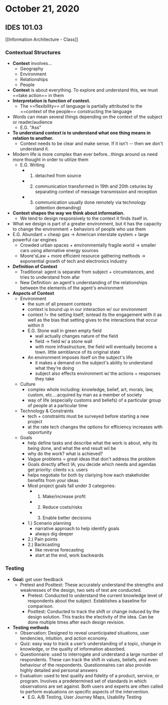 ---
---

# October 21, 2020
## IDES 101.03
[[Information Architecture - Class]]
### Contextual Structures
- **Context** involves...
	- Geography
	- Environment
	- Relationships
	- People
- **Context** is about everything. To explore and understand this, we must ==take action== in them
- **Interpretation is function of context.**
	- The ==flexibility== of language is partially attributed to the ==context of the people== constructing the language
- Words can mean several  things depending on the context of the subject or reader/audience
	- E.G. "Ass"
- **To understand context is to understand what one thing means in relation to another.**
	- Context needs to be clear and make sense. If it isn't -- then we don't understand it.
- Modern life is more complex than ever before...things around us need more thought in order to utilize them
	- E.G. Writing
		- 1. detached from source
		- 2. communication transformed in 19th and 20th ceturies by separating context of message transmission and reception
		- 3. communication usually done remotely via technology (attention demanding)
- **Context shapes the way we think about information.** 
	- We tend to design responsively to the context it finds itself in.
- What we design is part of a greater environment, but it has the capacity to change the environment + behaviors of people who use them
- E.G. Abundant + cheap gas -> American interstate system + large powerful car engines
	- Crowded urban spaces + environmentally fragile world -> smaller cars using alternative energy sources
	- Moore'sLaw + more efficient resource gathering methods -> exponential growth of tech and electronics industry
- **Definition of Context**
	- Traditional: agent is separate from subject + circumstances, and tries to understand from afar
	- New Definition: an agent's understanding of the relationships between the elements of the agent's environment
- **Aspects of Context**
	- Environment
		- the sum of all present contexts
		- context is bound up in our interaction w/ our environment
		- context != the setting itself; isntead its the engagement with it as well as the bias that setting gives to the interactions that occur within it
		- E.G. Stone wall in green empty field
			- wall actually changes nature of the field
			- field -> field w/ a stone wall
			- with more infrastructure, the field will eventually become a town. little semblance of its original state
		- An environment imposes itself on the subject's life
			- it makes a demand on the subject's ability to understand what they're doing
			- subject also effects environment w/ the actions + responses they take 
	- Culture
		- complex whole including: knowledge, belief, art, morals, law, custom, etc....acquired by man as a member of society
		- way of life (especially customs and beliefs) of a particular group of people at a particular time
	- Technology & Constraints
		- tech + constraints must be surveyed before starting a new project
		- at the rate tech changes the options for efficiency increases with opportunity
	- Goals
		- help define tasks and describe what the work is about, why its being done, and what the end result wil be
		- why do the work? what is achieved? 
		- Vague problems = great ideas that don't address the problem
		- Goals directly affect IA; you decide which needs and agendas get priority: clients v.s. users
		- helps negotiate for both by clariying how each stakeholder benefits from your ideas
		- Most project goals fall under 3 categories:
			- 1. Make/increase profit
			- 2. Reduce costs/risks
			- 3. Enable better decisions
		- 1.) Scenario planning
			- narrative approach to help identify goals
			- always dig deeper
		-  2.) Pain points
		-  2.) Backcasting
			-  like reverse forecasting
			-  start at the end, work backwards 

### Testing
- **Goal:** get user feedback
	- Pretest and Posttest:  These accurately understand the strengths and weaknesses of the design, two sets of test are conducted.
		- Pretest: Conducted to understand the current knowledge level of respondents about the subject.  Establishes a baseline for comparison.
		- Posttest: Conducted to track the shift or change induced by the design solution. This tracks the e!ectivity of the idea. Can be done multiple times after each design revision.
- **Testing methods**
	- Observation: Designed to reveal unanticipated situations, user tendencies, intuition, and action economy.
	- Quiz:  easy way to track a user’s understanding of a topic, change in knowledge, or the quality of information absorbed.
	- Questionnaire: used to interrogate and understand a large number of respondents.  These can track the shift in values, beliefs, and even behaviour of the respondents.  Questionnaires can also provide highly detailed and personal answers
	- Evaluation: used to test quality and fidelity of a product, service, or program. Involves a predetermined set of standards in which observations are set against.  Both users and experts are often called to perform evaluations on specific aspects of the intervention.
		- E.G. A/B Testing, User Journey Maps, Usability Testing
